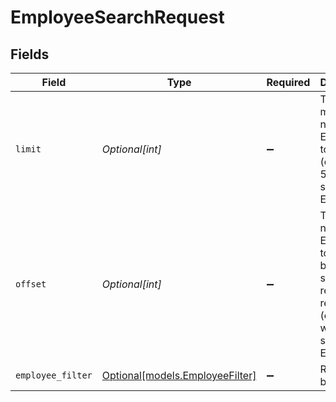 # EmployeeSearchRequest


## Fields

| Field                                                                                                   | Type                                                                                                    | Required                                                                                                | Description                                                                                             | Example                                                                                                 |
| ------------------------------------------------------------------------------------------------------- | ------------------------------------------------------------------------------------------------------- | ------------------------------------------------------------------------------------------------------- | ------------------------------------------------------------------------------------------------------- | ------------------------------------------------------------------------------------------------------- |
| `limit`                                                                                                 | *Optional[int]*                                                                                         | :heavy_minus_sign:                                                                                      | The maximum number of Employees to return (default: 50) when searching Employees                        | 1                                                                                                       |
| `offset`                                                                                                | *Optional[int]*                                                                                         | :heavy_minus_sign:                                                                                      | The number of Employees to skip before starting to return results (default: 0) when searching Employees | 0                                                                                                       |
| `employee_filter`                                                                                       | [Optional[models.EmployeeFilter]](../models/employeefilter.md)                                          | :heavy_minus_sign:                                                                                      | Request body                                                                                            |                                                                                                         |